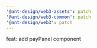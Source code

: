```yaml
---
'@ant-design/web3-assets': patch
'@ant-design/web3-common': patch
'@ant-design/web3': patch
---
```


feat: add payPanel component
